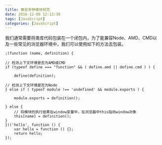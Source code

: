 ```yaml
---
title: 兼容多种模块规范
date: 2016-12-08 12:13:38
tags: [JavaScript]
categories: [JavaScript]
---
```


我们通常需要将类库代码包装在一个闭包内，为了能兼容Node、AMD、CMD以及一些常见的浏览器环境中，我们可以使用如下的方法去包装。
```
;(function (name, definition) {

// 检测上下文环境是否为AMD或CMD
if (typeof define === "function" && ( define.amd || define.cmd ) ) {

	define(definition);

// 检测上下文环境是否为Node
} else if ( typeof module !== 'undefined' && module.exports ) {

	module.exports = definition();

} else {
	// 将模块的执行结果在window变量中，在浏览器中this指向window对象
	this[name] = definition();
}
})('hello', function () {
	var hello = function () {};
	return hello;
});
```